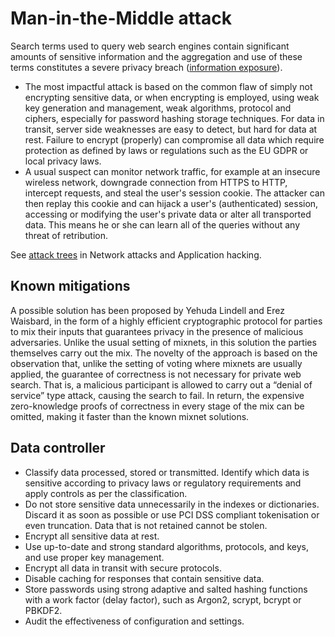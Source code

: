 # Man-in-the-Middle attack

Search terms used to query web search engines contain significant amounts of sensitive information and the aggregation and use of these terms constitutes a severe privacy breach ([information exposure](se/threats/Information-exposure.md)).

* The most impactful attack is based on the common flaw of simply not encrypting sensitive data, or when encrypting is employed, using weak key generation and management, weak algorithms, protocol and ciphers, especially for password hashing storage techniques. For data in transit, server side weaknesses are easy to detect, but hard for data at rest. Failure to encrypt (properly) can compromise all data which require protection as defined by laws or regulations such as the EU GDPR or local privacy laws.
* A usual suspect can monitor network traffic, for example at an insecure wireless network, downgrade connection from HTTPS to HTTP, intercept requests, and steal the user's session cookie. The attacker can then replay this cookie and can hijack a user's (authenticated) session, accessing or modifying the user's private data or alter all transported data. This means he or she can learn all of the queries without any threat of retribution.

See [attack trees](https://github.com/tymyrddin/darkest-forest) in Network attacks and Application hacking.

## Known mitigations

A possible solution has been proposed by Yehuda Lindell and Erez Waisbard, in the form of a highly efficient cryptographic protocol for parties to mix their inputs that guarantees privacy in the presence of malicious adversaries. Unlike the usual setting of mixnets, in this solution the parties themselves carry out the mix. The novelty of the approach is based on the observation that, unlike the setting of voting where mixnets are usually applied, the guarantee of correctness is not necessary for private web search. That is, a malicious participant is allowed to carry out a “denial of service” type attack, causing the search to fail. In return, the expensive zero-knowledge proofs of correctness in every stage of the mix can be omitted, making it faster than the known mixnet solutions.

## Data controller

* Classify data processed, stored or transmitted. Identify which data is sensitive according to privacy laws or regulatory requirements and apply controls as per the classification.
* Do not store sensitive data unnecessarily in the indexes or dictionaries. Discard it as soon as possible or use PCI DSS compliant tokenisation or even truncation. Data that is not retained cannot be stolen.
* Encrypt all sensitive data at rest.
* Use up-to-date and strong standard algorithms, protocols, and keys, and use proper key management.
* Encrypt all data in transit with secure protocols.
* Disable caching for responses that contain sensitive data.
* Store passwords using strong adaptive and salted hashing functions with a work factor (delay factor), such as Argon2, scrypt, bcrypt or PBKDF2.
* Audit the effectiveness of configuration and settings.


